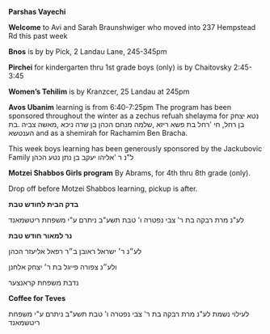 **Parshas Vayechi**

**Welcome** to Avi and Sarah Braunshwiger who moved into 237 Hempstead Rd this past week

**Bnos**  is by by Pick, 2 Landau Lane, 245-345pm

**Pirchei** for kindergarten thru 1st grade boys (only) is by Chaitovsky 2:45-3:45

**Women’s Tehilim** is by Kranzcer, 25 Landau at 245pm

**Avos Ubanim** learning is from 6:40-7:25pm
The program has been sponsored throughout the winter as a zechus refuah shelayma for
נטא יצחק בן רחל, חי 'רחל בת פשא ריזא ,שלמה מנחם הכהן בן שרה ניכא ,מאשה צביה 
.בת הענטשא
and as a shemirah for Rachamim Ben Bracha.

This week boys learning has been generously sponsored by the Jackubovic Family
ל"נ ר 'אליהו יעקב בן נתן נטע הכהן

**Motzei Shabbos Girls program**
By Abrams, for 4th thru 8th grade (only).

Drop off before Motzei Shabbos learning, pickup is after. 

**בדק הבית לחודש טבת**

לע"נ מרת רבקה בת ר' צבי
נפטרה ו' טבת תשע"ב
ניתרם ע"י משפחת
ריטשמאנד

**נר למאור
חודש טבת** 

לע״נ ר׳ ישראל ראובן ב״ר
רפאל אליעזר הכהן

ולע״נ צפורה פייגל בת ר׳
יצחק אלחנן

נדבת משפחת קראנצער


**Coffee for Teves**  

לעילוי נשמת
לע"נ מרת רבקה בת ר' צבי
נפטרה ו' טבת תשע"ב
ניתרם ע"י משפחת
ריטשמאנד 
